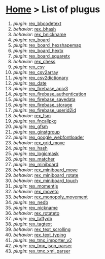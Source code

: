 # [Home](index.html) > List of plugus

1. *plugin*: [rex_bbcodetext](rex_bbcodetext.html)
2. *behavior*: [rex_bhash](rex.bhash.html)
3. *behavior*: [rex_bnickname](rex_bnickname.html)
4. *plugin*: [rex_board](rex_board.html)
5. *plugin*: [rex_board_hexshapemap](rex_board_hexshapemap.html)
6. *plugin*: [rex_board_hextx](rex_board_hextx.html)
7. *plugin*: [rex_board_squaretx](rex_board_squaretx.html)
8. *behavior*: [rex_chess](rex_chess.html)
9. *plugin*: [rex_csv](rex_csv.html)
10. *plugin*: [rex_csv2array](rex_csv2array.html)
11. *plugin*: [rex_csv2dictionary](rex_csv2dictionary.html)
12. *plugin*: [rex_date](rex_date.html)
13. *plugin*: [rex_firebase_apiv3](rex_firebase_apiv3.html)
14. *plugin*: [rex_firebase_authentication](rex_firebase_authentication.html)
15. *plugin*: [rex_firebase_savedata](rex_firebase_savedata.html)
16. *plugin*: [rex_firebase_storage](rex_firebase_storage.html)
17. *plugin*: [rex_firebase_userid2id](rex_firebase_userid2id.html)
18. *behavior*: [rex_fsm](rex_fsm.html)
19. *plugin*: [rex_fncallpkg](rex_fncallpkg.html)
20. *plugin*: [rex_gfsm](rex_gfsm.html)
21. *plugin*: [rex_ginstgroup](rex_ginstgroup.html)
22. *plugin*: [rex_google_webfontloader](rex_google_webfontloader.html)
23. *behavior*: [rex_grid_move](rex_grid_move.html)
24. *plugin*: [rex_hash](rex_hash.html)
25. *plugin*: [rex_logicmask](rex_logicmask.html)
26. *plugin*: [rex_matcher](rex_matcher.html)
27. *plugin*: [rex_miniboard](rex_miniboard.html)
28. *behavior*: [rex_miniboard_move](rex_miniboard_move.html)
29. *behavior*: [rex_miniboard_rotate](rex_miniboard_rotate.html)
30. *behavior*: [rex_miniboard_touch](rex_miniboard_touch.html)
31. *plugin*: [rex_momentjs](rex_momentjs.html)
32. *behavior*: [rex_moveto](rex_moveto.html)
33. *behavior*: [rex_monopoly_movement](rex_monopoly_movement.html)
34. *plugin*: [rex_nedb](rex_nedb.html)
35. *plugin*: [rex_nickname](rex_nickname.html)
36. *behavior*: [rex_rotateto](rex_rotateto.html)
37. *plugin*: [rex_taffydb](rex_taffydb.html)
38. *plugin*: [rex_tagtext](rex_tagtext.html)
39. *behavior*: [rex_text_scrolling](rex_text_scrolling.html)
40. *behavior*: [rex_text_typing](rex_text_typing.html)
41. *plugin*: [rex_tmx_importer_v2](rex_tmx_importer_v2.html)
42. *plugin*: [rex_tmx_json_parser](rex_tmx_json_parser.html)
43. *plugin*: [rex_tmx_xml_parser](rex_tmx_xml_parser.html)

